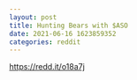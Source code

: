 ```yaml
--- 
layout: post 
title: Hunting Bears with $ASO 
date: 2021-06-16 1623859352 
categories: reddit 
--- 
```

https://redd.it/o18a7j